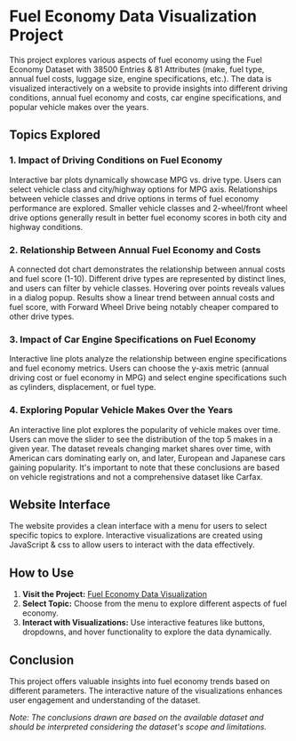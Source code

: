 # Fuel Economy Data Visualization Project

This project explores various aspects of fuel economy using the Fuel Economy Dataset with 38500 Entries & 81 Attributes (make, fuel type, annual fuel costs, luggage size, engine specifications, etc.). The data is visualized interactively on a website to provide insights into different driving conditions, annual fuel economy and costs, car engine specifications, and popular vehicle makes over the years.

## Topics Explored

### 1. Impact of Driving Conditions on Fuel Economy

Interactive bar plots dynamically showcase MPG vs. drive type. Users can select vehicle class and city/highway options for MPG axis. Relationships between vehicle classes and drive options in terms of fuel economy performance are explored. Smaller vehicle classes and 2-wheel/front wheel drive options generally result in better fuel economy scores in both city and highway conditions.

### 2. Relationship Between Annual Fuel Economy and Costs

A connected dot chart demonstrates the relationship between annual costs and fuel score (1-10). Different drive types are represented by distinct lines, and users can filter by vehicle classes. Hovering over points reveals values in a dialog popup. Results show a linear trend between annual costs and fuel score, with Forward Wheel Drive being notably cheaper compared to other drive types.

### 3. Impact of Car Engine Specifications on Fuel Economy

Interactive line plots analyze the relationship between engine specifications and fuel economy metrics. Users can choose the y-axis metric (annual driving cost or fuel economy in MPG) and select engine specifications such as cylinders, displacement, or fuel type.

### 4. Exploring Popular Vehicle Makes Over the Years

An interactive line plot explores the popularity of vehicle makes over time. Users can move the slider to see the distribution of the top 5 makes in a given year. The dataset reveals changing market shares over time, with American cars dominating early on, and later, European and Japanese cars gaining popularity. It's important to note that these conclusions are based on vehicle registrations and not a comprehensive dataset like Carfax.

## Website Interface

The website provides a clean interface with a menu for users to select specific topics to explore. Interactive visualizations are created using JavaScript & css to allow users to interact with the data effectively.

## How to Use

1. **Visit the Project:** [Fuel Economy Data Visualization](https://rose-mire-catsup.glitch.me/index.html)
2. **Select Topic:** Choose from the menu to explore different aspects of fuel economy.
3. **Interact with Visualizations:** Use interactive features like buttons, dropdowns, and hover functionality to explore the data dynamically.

## Conclusion

This project offers valuable insights into fuel economy trends based on different parameters. The interactive nature of the visualizations enhances user engagement and understanding of the dataset.

_Note: The conclusions drawn are based on the available dataset and should be interpreted considering the dataset's scope and limitations._
